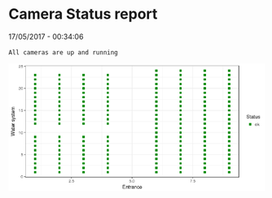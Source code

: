 Camera Status report
================
17/05/2017 - 00:34:06

    All cameras are up and running

![](camreport_files/figure-markdown_github/unnamed-chunk-2-1.png)
